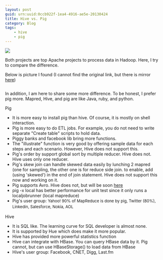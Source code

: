 ```yaml
---
layout: post
guid: urn:uuid:0ccb922f-1ea4-4916-ae5e-20130424
title: Hive vs. Pig
category: Blog
tags:
    - hive
    - pig
---
```

![](http://i.imgur.com/GVXCO1t.jpg)
<p>Both projects are top Apache projects to process data in Hadoop. Here, I try to compare the difference.</p>
<p>Below is picture I found (I cannot find the original link, but there is mirror <a href="http://blog.csdn.net/sony315/article/details/7173835">here</a>)</p>
<p><img src="http://a7l8ig.bay.livefilestore.com/y1pUGvyQ6NonRUzOsJyLxonhejIlKFoCz2SbjlVONqcAk2AU51BuRSTkPWBFBDsw0hpgmfbBwGsLC-WQeBmTA4XAeKPqKul-n9s/pig-vs-hive.png?psid=1" alt="" /></p>
<p>In addition, I am here to share some more difference. To be honest, I prefer pig more. Mapred, Hive, and pig are like Java, ruby, and python.</p>
<p>Pig</p>
<ul>
<li>It is more easy to install pig than hive. Of course, it is mostly on shell interaction.</li>
<li>Pig is more easy to do ETL jobs. For example, you do not need to write separate "Create table" scripts to hold data.</li>
<li>Piggy banks and facebook lib bring more functions.</li>
<li>The "illustrate" function is very good by offering sample data for each steps and each scenario. However, Hive does not support this.</li>
<li>Pig's order by support global sort by multiple reducer. Hive does not. Hive uses only one reducer.</li>
<li>Pig's skew join can handle skewed data easily by lunching 2 mapred (one for sampling, the other one is for reduce side join. to enable, add (using 'skewed') in the end of join statement. Hive does not support this now and working on it.</li>
<li>Pig supports Avro. Hive does not, but will be soon <a href="https://issues.apache.org/jira/browse/HIVE-895">here</a></li>
<li>pig -x local has better performance for unit test since it only runs a localjobrunner (local mapreduce)</li>
<li>Pig's user group: <span style="font-size: 13px;line-height: 19px">Yahoo! 90% of MapReduce is done by pig, </span><span style="font-size: 13px;line-height: 19px">Twitter (80%), </span><span style="font-size: 13px;line-height: 19px">Linkedin, </span><span style="font-size: 13px;line-height: 19px">Salesforce, Nokia, AOL</span></li>
</ul>
<div>Hive</div>
<div>
<ul>
<li>It is SQL like. The learning curve for SQL developer is almost none.</li>
<li>It is supported by Hue which does make it more popular.</li>
<li>Hive has provided more powerful statistics function</li>
<li>Hive can integrate with HBase. You can query HBase data by it. Pig cannot, but can use HBaseStorage() to load data from HBase</li>
<li>Hive's user group: Facebook, CNET, Digg, Last.fm</li>
</ul>
</div>

